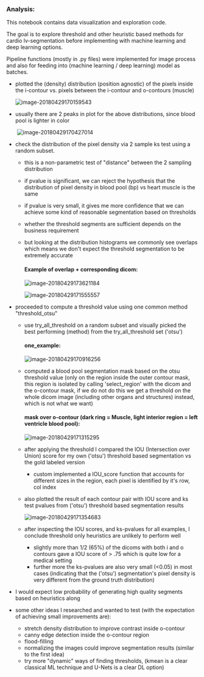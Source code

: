 ### Analysis:

This notebook contains data visualization and exploration code.

The goal is to explore threshold and other heuristic based methods for cardio lv-segmentation before implementing with machine learning and deep learning options.

Pipeline functions (mostly in .py files) were implemented for image process and also for feeding into (machine learning / deep learning) model as batches.

- plotted the (density) distribution (position agnostic) of the pixels inside the i-contour vs. pixels between the i-contour and o-contours (muscle)

  ![image-20180429170159543](https://ws2.sinaimg.cn/large/006tKfTcly1fqudojj7cfj309c06aq30.jpg)

- usually there are 2 peaks in plot for the above distributions, since blood pool is lighter in color

    ​	![image-20180429170427014](https://ws4.sinaimg.cn/large/006tKfTcly1fqudonypevj306y06vdfw.jpg)

- check the distribution of the pixel density via 2 sample ks test using a random subset. 
    - this is a non-parametric test of "distance" between the 2 sampling distribution

    - if pvalue is significant, we can reject the hypothesis that the distribution of pixel density in blood pool (bp) vs heart muscle is the same

    - if pvalue is very small, it gives me more confidence that we can achieve some kind of reasonable segmentation based on thresholds

    - whether the threshold segments are sufficient depends on the business requirement

    - but looking at the distribution histograms we commonly see overlaps which means we don't expect the threshold segmentation to be extremely accurate

      #### Example of overlap + corresponding dicom:

      ![image-20180429173621184](https://ws4.sinaimg.cn/large/006tKfTcly1fqudzv0ruqj309n06a74c.jpg)

      ![image-20180429171555557](https://ws3.sinaimg.cn/large/006tKfTcly1fqudoojk9zj30eh07gdg3.jpg)

- proceeded to compute a threshold value using one common method "threshold_otsu"
    - use try_all_threshold on a random subset and visually picked the best performing (method) from the try_all_threshold set ('otsu')

        #### one_example:

        ![image-20180429170916256](https://ws1.sinaimg.cn/large/006tKfTcly1fqudolczd4j30er0hw75h.jpg)

    - computed a blood pool segmentation mask based on the otsu threshold value (only on the region inside the outer contour mask, this region is isolated by calling 'select_region' with the dicom and the o-contour mask, if we do not do this we get a threshold on the whole dicom image (including other organs and structures) instead, which is not what we want)

        #### mask over o-contour (dark ring = Muscle, light interior region = left ventricle blood pool):

        ![image-20180429171315295](https://ws2.sinaimg.cn/large/006tKfTcly1fqudopul23j30c506daa3.jpg)

    - after applying the threshold I compared the IOU (Intersection over Union) score for my own ('otsu') threshold based segmentation vs the gold labeled version
        - custom implemented a IOU_score function that accounts for different sizes in the region, each pixel is identified by it's row, col index

    - also plotted the result of each contour pair with IOU score and ks test pvalues from ('otsu') threshold based segmentation results

        ![image-20180429171354683](https://ws1.sinaimg.cn/large/006tKfTcly1fqudommu2aj30vq0n0tas.jpg)

    - after inspecting the IOU scores, and ks-pvalues for all examples, I conclude threshold only heuristics are unlikely to perform well
        - slightly more than 1/2 (65%) of the dicoms with both i and o contours gave a IOU score of > .75 which is quite low for a medical setting
        - further more the ks-pvalues are also very small (<0.05) in most cases (indicating that the ('otsu') segmentation's pixel density is very different from the ground truth distribution)

- I would expect low probability of generating high quality segments based on heuristics along

- some other ideas I researched and wanted to test (with the expectation of achieving small improvements are):

    - stretch density distribution to improve contrast inside o-contour
    - canny edge detection inside the o-contour region
    - flood-filling
    - normalizing the images could improve segmentation results (similar to the first idea)
    - try more "dynamic" ways of finding thresholds, (kmean is a clear classical ML technique and U-Nets is a clear DL option)
      ​
